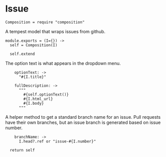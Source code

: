 Issue
=====

    Composition = require "composition"

A tempest model that wraps issues from github.

    module.exports = (I={}) ->
      self = Composition(I)

      self.extend

The option text is what appears in the dropdown menu.

        optionText: ->
          "#{I.title}"

        fullDescription: ->
          """
            #{self.optionText()}
            #{I.html_url}
            #{I.body}
          """

A helper method to get a standard branch name for an issue. Pull requests have
their own branches, but an issue branch is generated based on issue number.

        branchName: ->
          I.head?.ref or "issue-#{I.number}"

      return self
